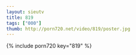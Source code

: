 ```yaml
--- 
layout: sieutv
title: 819
tags: ["000"]
thumb: http://porn720.net/video/819/poster.jpg
---
```

{% include porn720 key="819" %} 
